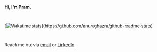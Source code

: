 **Hi, I'm Pram.**

<br>

[![Wakatime stats](https://github-readme-stats.vercel.app/api/wakatime?username=prammmoe&layout=compact&custom_title=What+I've+been+doing:)](https://github.com/anuraghazra/github-readme-stats)

<br>

Reach me out via [email](mailto:ikhwanpramuditha05@gmail.com) or [LinkedIn](https://linkedin.com/in/ikhwanpramuditha)
